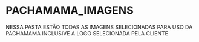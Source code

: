 # PACHAMAMA_IMAGENS
NESSA PASTA ESTÃO TODAS AS IMAGENS SELECIONADAS PARA USO DA PACHAMAMA
INCLUSIVE A LOGO SELECIONADA PELA CLIENTE
